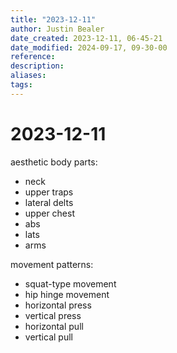 ```yaml
---
title: "2023-12-11"
author: Justin Bealer
date_created: 2023-12-11, 06-45-21
date_modified: 2024-09-17, 09-30-00
reference: 
description: 
aliases: 
tags: 
---
```

# 2023-12-11

aesthetic body parts:

* neck
* upper traps
* lateral delts
* upper chest
* abs
* lats
* arms

movement patterns:

* squat-type movement
* hip hinge movement
* horizontal press
* vertical press
* horizontal pull
* vertical pull

